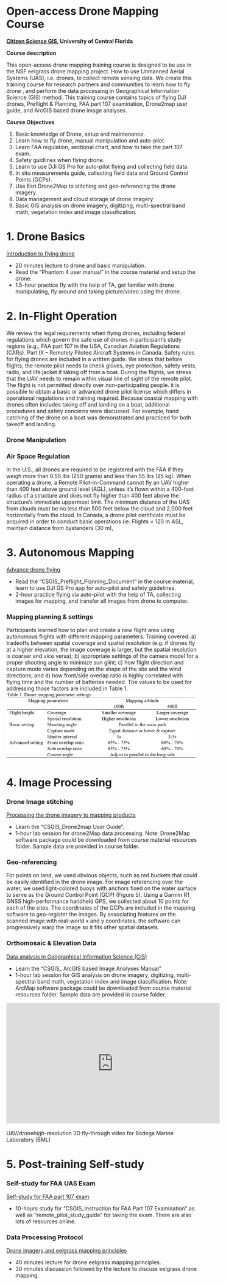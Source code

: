 # Open-access Drone Mapping Course

**[Citizen Science GIS](http://www.citizensciencegis.org), University of Central Florida**

**Course description**

This open-access drone mapping training course is designed to be use in the NSF eelgrass drone mapping project. How to use Unmanned Aerial Systems (UAS), i.e. drones, to collect remote sensing data. We create this training course for research partners and communities to learn how to fly drone , and perform the data processing in Geographical Information Science (GIS) method. This training course contains topics of flying DJI drones, Preflight & Planning, FAA part 107 examination, Drone2map user guide, and ArcGIS based drone image analyses.


 **Course Objectives**
 
1.	Basic knowledge of Drone, setup and maintenance. 
2.	Learn how to fly drone, manual manipulation and auto-pilot.
3.	Learn FAA regulation, sectional chart, and how to take the part 107 exam.
4.	Safety guidlines when flying drone. 
5.	Learn to use DJI GS Pro for auto-pilot flying and collecting field data. 
6.	In situ measurements guide, collecting field data and Ground Control Points (GCPs).
7.	Use Esri Drone2Map to stitching and geo-referencing the drone imagery. 
8.	Data management and cloud storage of drone imagery
9.	Basic GIS analysis on drone imagery, digitizing, multi-spectral band math, vegetation index and image classification. 

# 1. Drone Basics

[Introduction to flying drone](/Documents/CSGIS_Preflight_Planning_and_Safety.pdf)
*	20 minutes lecture to drone and basic manipulation.
*	Read the “Phantom 4 user manual” in the course material and setup the drone.
*	1.5-hour practice fly with the help of TA, get familiar with drone manipulating, fly around and taking picture/video using the drone.

# 2. In-Flight Operation
We review the legal requirements when flying drones, including federal regulations which govern the safe use of drones in participant’s study regions (e.g., FAA part 107 in the USA, Canadian Aviation Regulations (CARs). Part IX – Remotely Piloted Aircraft Systems in Canada. Safety rules for flying drones are included in a written guide. We stress that before flights, the remote pilot needs to check gloves, eye protection, safety vests, radio, and life jacket if taking off from a boat. During the flights, we stress that the UAV needs to remain within visual line of sight of the remote pilot. The flight is not permitted directly over non-participating people.   it is possible to obtain a basic or advanced drone pilot license which differs in operational regulations and training required. Because coastal mapping with drones often includes taking off and landing on a boat, additional procedures and safety concerns were discussed. For example, hand catching of the drone on a boat was demonstrated and practiced for both takeoff and landing.  
### Drone Manipulation

### Air Space Regulation
In the U.S., all drones are required to be registered with the FAA if they weigh more than 0.55 lbs (250 grams) and less than 55 lbs (25 kg). When operating a drone, a Remote Pilot-in-Command cannot fly an UAV higher than 400 feet above ground level (AGL), unless it’s flown within a 400-foot radius of a structure and does not fly higher than 400 feet above the structure’s immediate uppermost limit. The minimum distance of the UAS from clouds must be no less than 500 feet below the cloud and 2,000 feet horizontally from the cloud. In Canada, a drone pilot certificate must be acquired in order to conduct basic operations (ie. Flights < 120 m ASL, maintain distance from bystanders (30 m),
# 3. Autonomous Mapping

 [Advance drone flying](/Documents/CSGIS_Preflight_Planning_Document.pdf)
*	Read the “CSGIS_Preflight_Planning_Document” in the course material, learn to use DJI GS Pro app for auto-pilot and safety guidelines. 
*	2-hour practice flying via auto-pilot with the help of TA, collecting images for mapping, and transfer all images from drone to computer.

### Mapping planning & settings

Participants learned how to plan and create a new flight area using autonomous flights with different mapping parameters. Training covered: a) tradeoffs between spatial coverage and spatial resolution (e.g. if drones fly at a higher elevation, the image coverage is larger, but the spatial resolution is coarser and vice versa); b) appropriate settings of the camera model for a proper shooting angle to minimize sun glint; c) how flight direction and capture mode varies depending on the shape of the site and the wind directions; and d) how front/side overlap ratio is highly correlated with flying time and the number of batteries needed. The values to be used for addressing those factors are included in Table 1.  
![image](/Files/Table1.png) 

# 4. Image Processing

### Drone Image stitching

 [Processing the drone imagery to mapping products](/Documents/CSGIS_Drone2map_User_Guide.pdf)

*	Learn the “CSGIS_Drone2map User Guide”.
*	1-hour lab session for drone2Map data processing.
Note: Drone2Map software package could be downloaded from course material resources folder. Sample data are provided in course folder.

### Geo-referencing

For points on land, we used obvious objects, such as red buckets that could be easily identified in the drone image. For image referencing over the water, we used light-colored buoys with anchors fixed on the water surface to serve as the Ground Control Point (GCP) (Figure 5). Using a Garmin R1 GNSS high-performance handheld GPS, we collected about 10 points for each of the sites. The coordinates of the GCPs are included in the mapping software to geo-register the images. By associating features on the scanned image with real-world x and y coordinates, the software can progressively warp the image so it fits other spatial datasets. 

### Orthomosaic & Elevation Data

 [Data analysis in Geographical Information Science (GIS)](/Documents/CSGIS_ArcGIS_based_Image_Analyses_Manual.pdf)
*	Learn the “CSGIS_ ArcGIS based Image Analyses Manual”
*	1-hour lab session for GIS analysis on drone imagery, digitizing, multi-spectral band math, vegetation index and image classification.
Note: ArcMap software package could be downloaded from course material resources folder. Sample data are provided in course folder.

<iframe width="560" height="315" src="https://www.youtube.com/embed/yaX336s4DjE" frameborder="0" allow="accelerometer; autoplay; encrypted-media; gyroscope; picture-in-picture" allowfullscreen></iframe>

</cite>UAV/dronehigh-resolution 3D fly-through video for Bodega Marine Laboratory (BML)</cite>

# 5. Post-training Self-study

### Self-study for FAA UAS Exam

[Self-study for FAA part 107 exam](/Documents/CSGIS_Instruction_for_FAA_Part_107_Examination.pdf)
*	10-hours study for “CSGIS_Instruction for FAA Part 107 Examination” as well as “remote_pilot_study_guide” for taking the exam. There are also lots of resources online.


### Data Processing Protocol 

 [Drone imagery and eelgrass mapping principles](/Slides/UAV_Traning_Slides_Yang.pptx)
*	40 minutes lecture for drone eelgrass mapping principles. 
*	30 minutes discussion followed by the lecture to discuss eelgrass drone mapping. 




 














